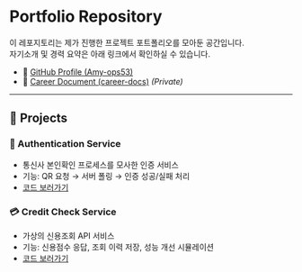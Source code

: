 # Portfolio Repository

이 레포지토리는 제가 진행한 프로젝트 포트폴리오를 모아둔 공간입니다.  
자기소개 및 경력 요약은 아래 링크에서 확인하실 수 있습니다.  

- 👤 [GitHub Profile (Amy-ops53)](https://github.com/Amy-ops53)  
- 📄 [Career Document (career-docs)](https://github.com/USERNAME/career-docs) *(Private)*  

---

## 📂 Projects

### 🔐 Authentication Service
- 통신사 본인확인 프로세스를 모사한 인증 서비스  
- 기능: QR 요청 → 서버 폴링 → 인증 성공/실패 처리  
- [코드 보러가기](./authentication-service)

### 💳 Credit Check Service
- 가상의 신용조회 API 서비스  
- 기능: 신용점수 응답, 조회 이력 저장, 성능 개선 시뮬레이션  
- [코드 보러가기](./credit-check-service)
